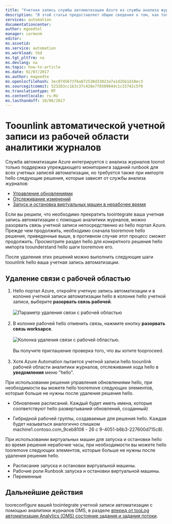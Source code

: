 ```yaml
---
title: "Учетная запись службы автоматизации Azure из службы анализа журналов aaaUnlink | Документы Microsoft"
description: "В этой статье предоставляет общие сведения о том, как toounlink автоматизации Azure учетной записи из рабочей области OMS."
services: automation
documentationcenter: 
author: mgoedtel
manager: carmonm
editor: 
ms.assetid: 
ms.service: automation
ms.workload: tbd
ms.tgt_pltfrm: na
ms.devlang: na
ms.topic: how-to-article
ms.date: 02/07/2017
ms.author: magoedte
ms.openlocfilehash: 3ec0745673f6a872538d33023a7a1d2bb1d18ec3
ms.sourcegitcommit: 523283cc1b3c37c428e77850964dc1c33742c5f0
ms.translationtype: MT
ms.contentlocale: ru-RU
ms.lasthandoff: 10/06/2017
---
```

# <a name="how-toounlink-your-automation-account-from-a-log-analytics-workspace"></a>Toounlink автоматической учетной записи из рабочей области аналитики журналов

Служба автоматизации Azure интегрируется с анализа журналов toonot только поддержка упреждающего мониторинга заданий runbook для всех учетных записей автоматизации, но требуется также при импорте hello следующие решения, которые зависят от службы анализа журналов:

* [Управление обновлениями](../operations-management-suite/oms-solution-update-management.md)
* [Отслеживание изменений](../log-analytics/log-analytics-change-tracking.md)
* [Запуск и остановка виртуальных машин в нерабочее время](automation-solution-vm-management.md)
 
Если вы решили, что необходимо прекратить toointegrate ваша учетная запись автоматизации с помощью аналитики журналов, можно разорвать связь учетной записи непосредственно из hello портал Azure.  Прежде чем продолжить, необходимо сначала tooremove hello решения, приведенные выше, в противном случае этот процесс сможет продолжить.  Просмотрите раздел hello для конкретного решения hello импорта toounderstand hello шаги tooremove его.  

После удаления этих решений можно выполнить следующие шаги toounlink hello ваша учетная запись автоматизации.

## <a name="unlink-workspace"></a>Удаление связи с рабочей областью

1. Hello портал Azure, откройте учетную запись автоматизации и в колонке учетной записи автоматизации hello в колонке hello учетной записи, выберите **разорвать связь рабочей**.<br><br> ![Параметр удаления связи с рабочей областью](media/automation-unlink-from-log-analytics/automation-unlink-workspace-option.png)<br><br>  
2. В колонке рабочей hello отменить связь, нажмите кнопку **разорвать связь worksapce**.<br><br> ![Колонка удаления связи с рабочей областью](media/automation-unlink-from-log-analytics/automation-unlink-workspace-blade.png).<br><br>  Вы получите приглашение проверка того, что вы хотите tooproceed.<br><br>
3. Хотя Azure Automation пытается учетной записи hello toounlink рабочей области аналитики журналов, отслеживания хода hello в **уведомления** меню "hello".

При использовании решения управления обновлениями hello, при необходимости вы можете hello tooremove следующих элементов, которые больше не нужны после удаления решения hello.

* Обновление расписаний.  Каждый будет иметь имена, которые соответствуют hello развертываний обновлений, созданный)

* Гибридной рабочей группы, создаваемые для решения hello.  Каждая будет называться аналогично слишком machine1.contoso.com_9ceb8108 - 26 c 9-4051-b6b3-227600d715c8).

При использовании виртуальных машин для запуска и остановки hello во время решения нерабочие часы, при необходимости вы можете hello tooremove следующих элементов, которые больше не нужны после удаления решения hello.

* Расписание запуска и остановки виртуальной машины. 
* Рабочие роли Runbook запуска и остановки виртуальной машины.
* Переменные   

## <a name="next-steps"></a>Дальнейшие действия

tooreconfigure вашей toointegrate учетной записи автоматизации с помощью аналитики журналов OMS, в разделе [вперед от tooLog автоматизации Analytics (OMS) состояние задания и задания потоки](automation-manage-send-joblogs-log-analytics.md). 
